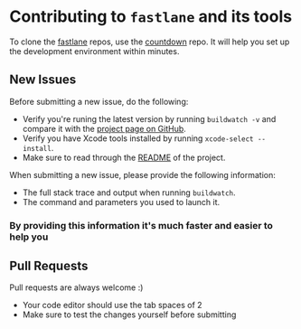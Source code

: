 # Contributing to `fastlane` and its tools

To clone the [fastlane](https://fastlane.tools) repos, use the [countdown](https://github.com/fastlane/countdown) repo. It will help you set up the development environment within minutes.

## New Issues

Before submitting a new issue, do the following:

- Verify you're runing the latest version by running `buildwatch -v` and compare it with the [project page on GitHub](https://github.com/fastlane/watchbuild).
- Verify you have Xcode tools installed by running `xcode-select --install`.
- Make sure to read through the [README](https://github.com/fastlane/watchbuild) of the project.


When submitting a new issue, please provide the following information:

- The full stack trace and output when running `buildwatch`.
- The command and parameters you used to launch it.

### By providing this information it's much faster and easier to help you


## Pull Requests

Pull requests are always welcome :) 

- Your code editor should use the tab spaces of 2
- Make sure to test the changes yourself before submitting

